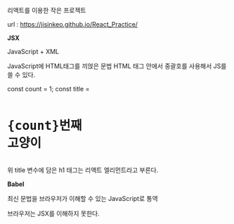 리액트를 이용한 작은 프로젝트


url : https://jisinkeo.github.io/React_Practice/


<b>JSX</b>

JavaScript + XML

JavaScript에 HTML태그를 끼얹은 문법
HTML 태그 안에서 중괄호를 사용해서 JS를 쓸 수 있다.

const count = 1;
const title = <pre><h1>{count}번째 고양이</h1></pre>

위 title 변수에 담은 h1 태그는 리액트 엘리먼트라고 부른다.

<b>Babel</b>

최신 문법을 브라우저가 이해할 수 있는 JavaScript로 통역

브라우저는 JSX를 이해하지 못한다.

